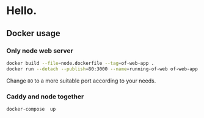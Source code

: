 # Hello.

## Docker usage

### Only node web server

```sh
docker build --file=node.dockerfile --tag=of-web-app .
docker run --detach --publish=80:3000 --name=running-of-web of-web-app
```

Change `80` to a more suitable port according to your needs.

### Caddy and node together

```sh
docker-compose  up
```
